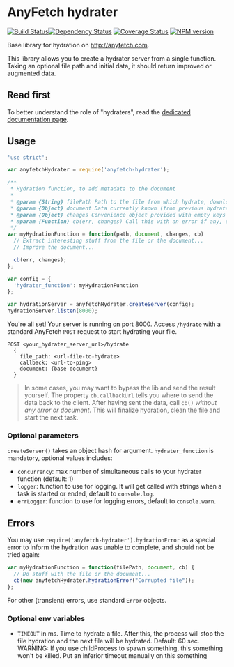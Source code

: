 AnyFetch hydrater
====================
[![Build Status](https://travis-ci.org/AnyFetch/anyfetch-hydrater.js.png?branch=master)](https://travis-ci.org/AnyFetch/anyfetch-hydrater.js)[![Dependency Status](https://gemnasium.com/AnyFetch/anyfetch-hydrater.js.png)](https://gemnasium.com/AnyFetch/anyfetch-hydrater.js)
[![Coverage Status](https://coveralls.io/repos/AnyFetch/anyfetch-hydrater.js/badge.png?branch=master)](https://coveralls.io/r/AnyFetch/anyfetch-hydrater?branch=master)
[![NPM version](https://badge.fury.io/js/anyfetch-hydrater.png)](http://badge.fury.io/js/anyfetch-hydrater)

Base library for hydration on http://anyfetch.com.

This library allows you to create a hydrater server from a single function. Taking an optional file path and initial data, it should return improved or augmented data.

Read first
----------
To better understand the role of "hydraters", read the [dedicated documentation page](http://developers.anyfetch.com/guides/using/hydrater.html).

Usage
-----

```js
'use strict';

var anyfetchHydrater = require('anyfetch-hydrater');

/**
 * Hydration function, to add metadata to the document
 *
 * @param {String} filePath Path to the file from which hydrate, downloaded for you on the filesystem (or null if no file)
 * @param {Object} document Data currently known (from previous hydraters, or from providers). Always includes `document_type`, `metadata`, `data` and `actions` keys.
 * @param {Object} changes Convenience object provided with empty keys `document_type`, `metadata`, `data` and `actions`. Add your changes in there.
 * @param {Function} cb(err, changes) Call this with an error if any, or pass your changes as second parameter.
 */
var myHydrationFunction = function(path, document, changes, cb)
  // Extract interesting stuff from the file or the document...
  // Improve the document...

  cb(err, changes);
};

var config = {
  'hydrater_function': myHydrationFunction
};

var hydrationServer = anyfetchHydrater.createServer(config);
hydrationServer.listen(8000);
```

You're all set! Your server is running on port 8000.
Access `/hydrate` with a standard AnyFetch `POST` request to start hydrating your file.

```
POST <your_hydrater_server_url>/hydrate
  {
    file_path: <url-file-to-hydrate>
    callback: <url-to-ping>
    document: {base document}
  }
```

> In some cases, you may want to bypass the lib and send the result yourself. The property `cb.callbackUrl` tells you where to send the data back to the client. After having sent the data, call `cb()` *without any error or document*. This will finalize hydration, clean the file and start the next task.

### Optional parameters
`createServer()` takes an object hash for argument. `hydrater_function` is mandatory, optional values includes:

* `concurrency`: max number of simultaneous calls to your hydrater function (default: 1)
* `logger`: function to use for logging. It will get called with strings when a task is started or ended, default to `console.log`.
* `errLogger`: function to use for logging errors, default to `console.warn`.

Errors
------
You may use `require('anyfetch-hydrater').hydrationError` as a special error to inform the hydration was unable to complete, and should not be tried again:

```js
var myHydrationFunction = function(filePath, document, cb) {
  // Do stuff with the file or the document...
  cb(new anyfetchHydrater.hydrationError("Corrupted file"));
};
```

For other (transient) errors, use standard `Error` objects.


### Optional env variables
* `TIMEOUT` in ms. Time to hydrate a file. After this, the process will stop the file hydration and the next file will be hydrated. Default: 60 sec.
WARNING: If you use childProcess to spawn something, this something won't be killed. Put an inferior timeout manually on this something